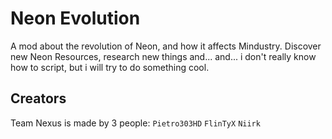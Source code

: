 # Neon  Evolution
A mod about the revolution of Neon, and how it affects Mindustry. Discover new Neon Resources, research new things and... and... i don't really know how to script, but i will try to do something cool.
## Creators
Team Nexus is made by 3 people:
`Pietro303HD`
`FlinTyX`
`Niirk`
